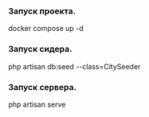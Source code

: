 ### Запуск проекта.
docker compose up -d

### Запуск сидера.
php artisan db:seed --class=CitySeeder

### Запуск сервера.
php artisan serve

